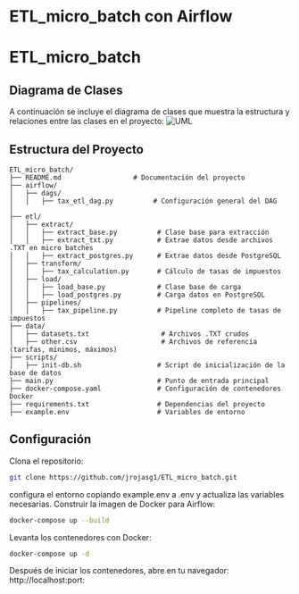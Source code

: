 # ETL_micro_batch con Airflow

# ETL_micro_batch
##  Diagrama de Clases
A continuación se incluye el diagrama de clases que muestra la estructura y relaciones entre las clases en el proyecto:
![UML](https://github.com/user-attachments/assets/d14ee4e0-088a-4039-92b1-9a3bc764dfee)

## Estructura del Proyecto

```plaintext
ETL_micro_batch/
├── README.md                  # Documentación del proyecto
├── airflow/
│   ├── dags/
│   │   ├── tax_etl_dag.py          # Configuración general del DAG
│ 
├── etl/
│   ├── extract/
│   │   ├── extract_base.py          # Clase base para extracción
│   │   ├── extract_txt.py           # Extrae datos desde archivos .TXT en micro batches
│   │   ├── extract_postgres.py      # Extrae datos desde PostgreSQL
│   ├── transform/
│   │   ├── tax_calculation.py       # Cálculo de tasas de impuestos
│   ├── load/
│   │   ├── load_base.py             # Clase base de carga
│   │   ├── load_postgres.py         # Carga datos en PostgreSQL
│   ├── pipelines/
│   │   ├── tax_pipeline.py          # Pipeline completo de tasas de impuestos
├── data/
│   ├── datasets.txt                  # Archivos .TXT crudos
│   ├── other.csv                     # Archivos de referencia (tarifas, mínimos, máximos)
├── scripts/
│   ├── init-db.sh                   # Script de inicialización de la base de datos
├── main.py                          # Punto de entrada principal
├── docker-compose.yaml              # Configuración de contenedores Docker
├── requirements.txt                 # Dependencias del proyecto
├── example.env                      # Variables de entorno

```
## Configuración

Clona el repositorio:
```bash
git clone https://github.com/jrojasg1/ETL_micro_batch.git
```
configura el entorno copiando example.env a .env y actualiza las variables necesarias.
Construir la imagen de Docker para Airflow:
```bash
docker-compose up --build
```
Levanta los contenedores con Docker:
```bash
docker-compose up -d
```
Después de iniciar los contenedores, abre en tu navegador: http://localhost:port:
